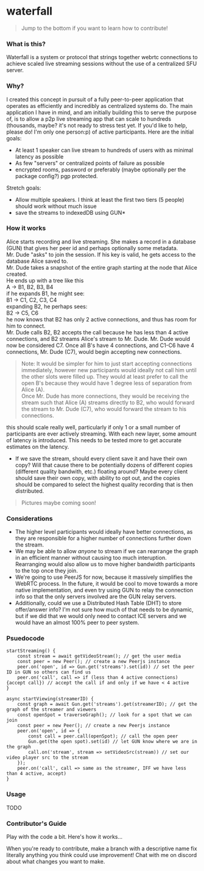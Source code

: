 # waterfall

> Jump to the bottom if you want to learn how to contribute! 
### What is this?
Waterfall is a system or protocol that strings together webrtc connections to achieve scaled live streaming sessions without the use of a centralized SFU server. 

### Why?
I created this concept in pursuit of a fully peer-to-peer application that operates as efficiently and incredibly as centralized systems do. The main application I have in mind, and am initially building this to serve the purpose of, is to allow a p2p live streaming app that can scale to hundreds (thousands, maybe? it's not ready to stress test yet. If you'd like to help, please do! I'm only one person:p) of active participants. Here are the initial goals:
- At least 1 speaker can live stream to hundreds of users with as minimal latency as possible
- As few "servers" or centralized points of failure as possible
- encrypted rooms, password or preferably (maybe optionally per the package config?) pgp protected.  

Stretch goals:
- Allow multiple speakers. I think at least the first two tiers (5 people) should work without much issue
- save the streams to indexedDB using GUN*

### How it works
Alice starts recording and live streaming. She makes a record in a database (GUN) that gives her peer id and perhaps optionally some metadata.<br/>
Mr. Dude "asks" to join the session. If his key is valid, he gets access to the database Alice saved to.<br/>
Mr. Dude takes a snapshot of the entire graph starting at the node that Alice created.<br/>
He ends up with a tree like this<br/>
A -> B1, B2, B3, B4<br/>
if he expands B1, he might see:<br/>
B1 -> C1, C2, C3, C4<br/>
expanding B2, he perhaps sees:<br/>
B2 -> C5, C6<br/>
he now knows that B2 has only 2 active connections, and thus has room for him to connect.<br/>
Mr. Dude calls B2, B2 accepts the call because he has less than 4 active connections, and B2 streams Alice's stream to Mr. Dude. Mr. Dude would now be considered C7. Once all B's have 4 connections, and C1-C6 have 4 connections, Mr. Dude (C7), would begin accepting new connections. <br/>
> Note: It would be simpler for him to just start accepting connections immediately, however new participants would ideally not call him until the other slots were filled up. They would at least prefer to call the open B's because they would have 1 degree less of separation from Alice (A).<br/>
Once Mr. Dude has more connections, they would be receiving the stream such that Alice (A) streams directly to B2, who would forward the stream to Mr. Dude (C7), who would forward the stream to his connections.

this should scale really well, particularly if only 1 or a small number of participants are ever actively streaming.
With each new layer, some amount of latency is introduced. This needs to be tested more to get accurate estimates on the latency.


* If we save the stream, should every client save it and have their own copy? Will that cause there to be potentially dozens of different copies (different quality bandwith, etc.) floating around? Maybe every client should save their own copy, with ability to opt out, and the copies should be compared to select the highest quality recording that is then distributed. 

> Pictures maybe coming soon! 

### Considerations
- The higher level participants would ideally have better connections, as they are responsible for a higher number of connections further down the stream.
- We may be able to allow _anyone_ to stream if we can rearrange the graph in an efficient manner without causing too much interuption. Rearranging would also allow us to move higher bandwidth participants to the top once they join.
- We're going to use PeerJS for now, because it massively simplifies the WebRTC process. In the future, it would be cool to move towards a more native implementation, and even try using GUN to relay the connection info so that the only servers involved are the GUN relay servers. 
- Additionally, could we use a Distributed Hash Table (DHT) to store offer/answer info? I'm not sure how much of that needs to be dynamic, but if we did that we would only need to contact ICE servers and we would have an almost 100% peer to peer system.

### Psuedocode
```
startStreaming() {
    const stream = await getVideoStream(); // get the user media 
    const peer = new Peer(); // create a new Peerjs instance
    peer.on('open', id => Gun.get('streams').set(id)) // set the peer ID in GUN so others can find us
    peer.on('call', call => if (less than 4 active connections) {accept call}) // accept the call if and only if we have < 4 active
}
```
```
async startViewing(streamerID) {
    const graph = await Gun.get('streams').get(streamerID); // get the graph of the streamer and viewers
    const openSpot = traverseGraph(); // look for a spot that we can join
    const peer = new Peer(); // create a new Peerjs instance
    peer.on('open', id => {
        const call = peer.call(openSpot); // call the open peer
        Gun.get(the open spot).set(id) // let GUN know where we are in the graph
        call.on('stream', stream => setVideoSrc(stream)) // set our video player src to the stream
    });
    peer.on('call', call => same as the streamer, IFF we have less than 4 active, accept)
}
```

### Usage
TODO


### Contributor's Guide
Play with the code a bit. Here's how it works...

When you're ready to contribute, make a branch with a descriptive name 
fix literally anything you think could use improvement! Chat with me on discord about what changes you want to make.